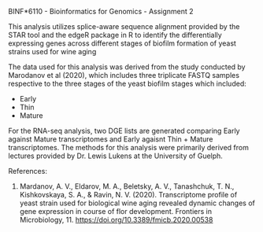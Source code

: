 BINF*6110 - Bioinformatics for Genomics - Assignment 2 

This analysis utilizes splice-aware sequence alignment provided by the STAR tool and the edgeR package in R to identify the differentially expressing genes across different stages of biofilm formation of yeast strains used for wine aging 

The data used for this analysis was derived from the study conducted by Marodanov et al (2020), which includes three triplicate FASTQ samples respective to the three stages of the yeast biofilm stages which included:
  - Early
  - Thin
  - Mature 

For the RNA-seq analysis, two DGE lists are generated comparing Early against Mature transcriptomes and Early agaisnt Thin + Mature transcriptomes.
The methods for this analysis were primarily derived from lectures provided by Dr. Lewis Lukens at the University of Guelph.

References: 
1. Mardanov, A. V., Eldarov, M. A., Beletsky, A. V., Tanashchuk, T. N., Kishkovskaya, S. A., & Ravin, N. V. (2020). Transcriptome profile of yeast strain used for biological wine aging revealed dynamic changes of gene expression in course of flor development. Frontiers in Microbiology, 11. https://doi.org/10.3389/fmicb.2020.00538
